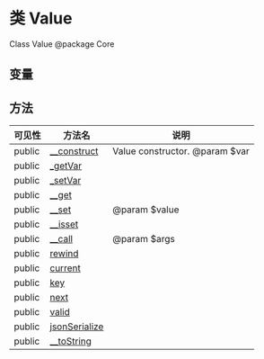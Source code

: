 #  类 Value

Class Value
@package Core


## 变量


## 方法


| 可见性 | 方法名 | 说明 |
|--------|-------|------|
| public |[__construct](Value/__construct.md) | Value constructor. @param $var |
| public |[_getVar](Value/_getVar.md) |  |
| public |[_setVar](Value/_setVar.md) |  |
| public |[__get](Value/__get.md) |  |
| public |[__set](Value/__set.md) | @param $value |
| public |[__isset](Value/__isset.md) |  |
| public |[__call](Value/__call.md) | @param $args |
| public |[rewind](Value/rewind.md) |  |
| public |[current](Value/current.md) |  |
| public |[key](Value/key.md) |  |
| public |[next](Value/next.md) |  |
| public |[valid](Value/valid.md) |  |
| public |[jsonSerialize](Value/jsonSerialize.md) |  |
| public |[__toString](Value/__toString.md) |  |
